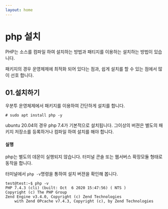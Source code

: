 ```yaml
---
layout: home
---
```


# php 설치
PHP는 소스를 컴파일 하여 설치하는 방법과 패티지를 이용하는 설치하는 방법이 있습니다.

패키지의 경우 운영체제에 최적화 되어 있다는 점과, 쉽게 설치를 할 수 있는 점에서 많이 선호 합니다.




## 01.설치하기

우분투 운영체제에서 패키지를 이용하여 간단하게 설치를 합니다.

```
# sudo apt install php -y
```

ubuntu 20.04의 경우 php 7.4가 기본적으로 설치됩니다. 그이상의 버젼은 별도의 패키지 저장소를 등록하거나 컴파일 하여 설치를 해야 합니다.



#### 실행

php는 별도의 데몬이 실행되지 않습니다. 터미널 콘솔 또는 웹서버스 확장모듈 형태로 동작을 합니다.

터미널에서 `php -v`명령을 통하여 설치 버젼을 확인해 봅니다. 

```
test@test:~$ php -v
PHP 7.4.3 (cli) (built: Oct  6 2020 15:47:56) ( NTS )
Copyright (c) The PHP Group
Zend Engine v3.4.0, Copyright (c) Zend Technologies
    with Zend OPcache v7.4.3, Copyright (c), by Zend Technologies
```

